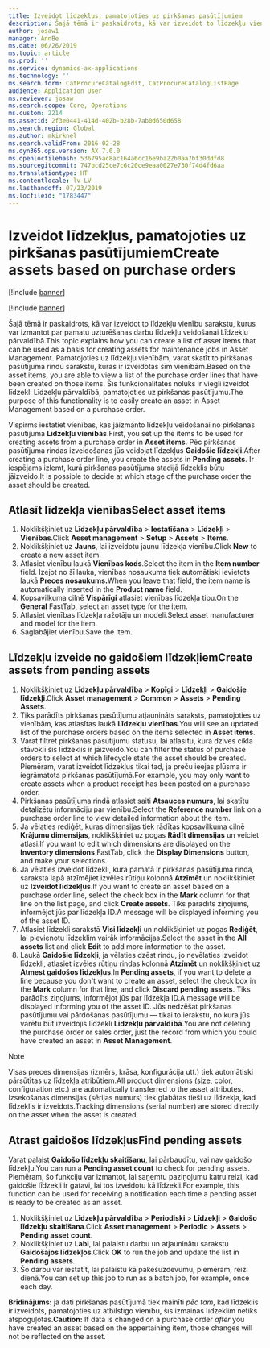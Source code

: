 ```yaml
---
title: Izveidot līdzekļus, pamatojoties uz pirkšanas pasūtījumiem
description: Šajā tēmā ir paskaidrots, kā var izveidot to līdzekļu vienību sarakstu, kurus var izmantot par pamatu uzturēšanas darbu līdzekļu veidošanai Līdzekļu pārvaldībā.
author: josaw1
manager: AnnBe
ms.date: 06/26/2019
ms.topic: article
ms.prod: ''
ms.service: dynamics-ax-applications
ms.technology: ''
ms.search.form: CatProcureCatalogEdit, CatProcureCatalogListPage
audience: Application User
ms.reviewer: josaw
ms.search.scope: Core, Operations
ms.custom: 2214
ms.assetid: 2f3e0441-414d-402b-b28b-7ab0d650d658
ms.search.region: Global
ms.author: mkirknel
ms.search.validFrom: 2016-02-28
ms.dyn365.ops.version: AX 7.0.0
ms.openlocfilehash: 536795ac8ac164a6cc16e9ba22b0aa7bf30ddfd8
ms.sourcegitcommit: 747bcd25ce7c6c20ce9eaa0027e730f74d4fd6aa
ms.translationtype: HT
ms.contentlocale: lv-LV
ms.lasthandoff: 07/23/2019
ms.locfileid: "1783447"
---
```

# <a name="create-assets-based-on-purchase-orders"></a><span data-ttu-id="18eaa-103">Izveidot līdzekļus, pamatojoties uz pirkšanas pasūtījumiem</span><span class="sxs-lookup"><span data-stu-id="18eaa-103">Create assets based on purchase orders</span></span>

[!include [banner](../../includes/banner.md)]

[!include [banner](../../includes/preview-banner.md)]

<span data-ttu-id="18eaa-104">Šajā tēmā ir paskaidrots, kā var izveidot to līdzekļu vienību sarakstu, kurus var izmantot par pamatu uzturēšanas darbu līdzekļu veidošanai Līdzekļu pārvaldībā.</span><span class="sxs-lookup"><span data-stu-id="18eaa-104">This topic explains how you can create a list of asset items that can be used as a basis for creating assets for maintenance jobs in Asset Management.</span></span> <span data-ttu-id="18eaa-105">Pamatojoties uz līdzekļu vienībām, varat skatīt to pirkšanas pasūtījuma rindu sarakstu, kuras ir izveidotas šīm vienībām.</span><span class="sxs-lookup"><span data-stu-id="18eaa-105">Based on the asset items, you are able to view a list of the purchase order lines that have been created on those items.</span></span> <span data-ttu-id="18eaa-106">Šīs funkcionalitātes nolūks ir viegli izveidot līdzekli Līdzekļu pārvaldībā, pamatojoties uz pirkšanas pasūtījumu.</span><span class="sxs-lookup"><span data-stu-id="18eaa-106">The purpose of this functionality is to easily create an asset in Asset Management based on a purchase order.</span></span>

<span data-ttu-id="18eaa-107">Vispirms iestatiet vienības, kas jāizmanto līdzekļu veidošanai no pirkšanas pasūtījuma **Līdzekļu vienībās**.</span><span class="sxs-lookup"><span data-stu-id="18eaa-107">First, you set up the items to be used for creating assets from a purchase order in **Asset items**.</span></span> <span data-ttu-id="18eaa-108">Pēc pirkšanas pasūtījuma rindas izveidošanas jūs veidojat līdzekļus **Gaidošie līdzekļi**.</span><span class="sxs-lookup"><span data-stu-id="18eaa-108">After creating a purchase order line, you create the assets in **Pending assets**.</span></span> <span data-ttu-id="18eaa-109">Ir iespējams izlemt, kurā pirkšanas pasūtījuma stadijā līdzeklis būtu jāizveido.</span><span class="sxs-lookup"><span data-stu-id="18eaa-109">It is possible to decide at which stage of the purchase order the asset should be created.</span></span>


## <a name="select-asset-items"></a><span data-ttu-id="18eaa-110">Atlasīt līdzekļa vienības</span><span class="sxs-lookup"><span data-stu-id="18eaa-110">Select asset items</span></span>

1. <span data-ttu-id="18eaa-111">Noklikšķiniet uz **Līdzekļu pārvaldība** > **Iestatīšana** > **Līdzekļi** > **Vienības**.</span><span class="sxs-lookup"><span data-stu-id="18eaa-111">Click **Asset management** > **Setup** > **Assets** > **Items**.</span></span>
2. <span data-ttu-id="18eaa-112">Noklikšķiniet uz **Jauns**, lai izveidotu jaunu līdzekļa vienību.</span><span class="sxs-lookup"><span data-stu-id="18eaa-112">Click **New** to create a new asset item.</span></span>
3. <span data-ttu-id="18eaa-113">Atlasiet vienību laukā **Vienības kods**.</span><span class="sxs-lookup"><span data-stu-id="18eaa-113">Select the item in the **Item number** field.</span></span> <span data-ttu-id="18eaa-114">Izejot no šī lauka, vienības nosaukums tiek automātiski ievietots laukā **Preces nosaukums.**</span><span class="sxs-lookup"><span data-stu-id="18eaa-114">When you leave that field, the item name is automatically inserted in the **Product name** field.</span></span>
4. <span data-ttu-id="18eaa-115">Kopsavilkuma cilnē **Vispārīgi** atlasiet vienības līdzekļa tipu.</span><span class="sxs-lookup"><span data-stu-id="18eaa-115">On the **General** FastTab, select an asset type for the item.</span></span>
5. <span data-ttu-id="18eaa-116">Atlasiet vienības līdzekļa ražotāju un modeli.</span><span class="sxs-lookup"><span data-stu-id="18eaa-116">Select asset manufacturer and model for the item.</span></span>
6. <span data-ttu-id="18eaa-117">Saglabājiet vienību.</span><span class="sxs-lookup"><span data-stu-id="18eaa-117">Save the item.</span></span>


## <a name="create-assets-from-pending-assets"></a><span data-ttu-id="18eaa-118">Līdzekļu izveide no gaidošiem līdzekļiem</span><span class="sxs-lookup"><span data-stu-id="18eaa-118">Create assets from pending assets</span></span>

1. <span data-ttu-id="18eaa-119">Noklikšķiniet uz **Līdzekļu pārvaldība** > **Kopīgi** > **Līdzekļi** > **Gaidošie līdzekļi**.</span><span class="sxs-lookup"><span data-stu-id="18eaa-119">Click **Asset management** > **Common** > **Assets** > **Pending Assets**.</span></span>
2. <span data-ttu-id="18eaa-120">Tiks parādīts pirkšanas pasūtījumu atjaunināts saraksts, pamatojoties uz vienībām, kas atlasītas laukā **Līdzekļu vienības**.</span><span class="sxs-lookup"><span data-stu-id="18eaa-120">You will see an updated list of the purchase orders based on the items selected in **Asset items**.</span></span>
3. <span data-ttu-id="18eaa-121">Varat filtrēt pirkšanas pasūtījumu statusu, lai atlasītu, kurā dzīves cikla stāvoklī šis līdzeklis ir jāizveido.</span><span class="sxs-lookup"><span data-stu-id="18eaa-121">You can filter the status of purchase orders to select at which lifecycle state the asset should be created.</span></span> <span data-ttu-id="18eaa-122">Piemēram, varat izveidot līdzekļus tikai tad, ja preču ieejas plūsma ir iegrāmatota pirkšanas pasūtījumā.</span><span class="sxs-lookup"><span data-stu-id="18eaa-122">For example, you may only want to create assets when a product receipt has been posted on a purchase order.</span></span>
4. <span data-ttu-id="18eaa-123">Pirkšanas pasūtījuma rindā atlasiet saiti **Atsauces numurs**, lai skatītu detalizētu informāciju par vienību.</span><span class="sxs-lookup"><span data-stu-id="18eaa-123">Select the **Reference number** link on a purchase order line to view detailed information about the item.</span></span>
5. <span data-ttu-id="18eaa-124">Ja vēlaties rediģēt, kuras dimensijas tiek rādītas kopsavilkuma cilnē **Krājumu dimensijas**, noklikšķiniet uz pogas **Rādīt dimensijas** un veiciet atlasi.</span><span class="sxs-lookup"><span data-stu-id="18eaa-124">If you want to edit which dimensions are displayed on the **Inventory dimensions** FastTab, click the **Display Dimensions** button, and make your selections.</span></span>
6. <span data-ttu-id="18eaa-125">Ja vēlaties izveidot līdzekli, kura pamatā ir pirkšanas pasūtījuma rinda, saraksta lapā atzīmējiet izvēles rūtiņu kolonnā **Atzīmēt** un noklikšķiniet uz **Izveidot līdzekļus**.</span><span class="sxs-lookup"><span data-stu-id="18eaa-125">If you want to create an asset based on a purchase order line, select the check box in the **Mark** column for that line on the list page, and click **Create assets**.</span></span> <span data-ttu-id="18eaa-126">Tiks parādīts ziņojums, informējot jūs par līdzekļa ID.</span><span class="sxs-lookup"><span data-stu-id="18eaa-126">A message will be displayed informing you of the asset ID.</span></span>
7. <span data-ttu-id="18eaa-127">Atlasiet līdzekli sarakstā **Visi līdzekļi** un noklikšķiniet uz pogas **Rediģēt**, lai pievienotu līdzeklim vairāk informācijas.</span><span class="sxs-lookup"><span data-stu-id="18eaa-127">Select the asset in the **All assets** list and click **Edit** to add more information to the asset.</span></span>
8. <span data-ttu-id="18eaa-128">Laukā **Gaidošie līdzekļi**, ja vēlaties dzēst rindu, jo nevēlaties izveidot līdzekli, atlasiet izvēles rūtiņu rindas kolonnā **Atzīmēt** un noklikšķiniet uz **Atmest gaidošos līdzekļus**.</span><span class="sxs-lookup"><span data-stu-id="18eaa-128">In **Pending assets**, if you want to delete a line because you don't want to create an asset, select the check box in the **Mark** column for that line, and click **Discard pending assets**.</span></span> <span data-ttu-id="18eaa-129">Tiks parādīts ziņojums, informējot jūs par līdzekļa ID.</span><span class="sxs-lookup"><span data-stu-id="18eaa-129">A message will be displayed informing you of the asset ID.</span></span> <span data-ttu-id="18eaa-130">Jūs nedzēšat pirkšanas pasūtījumu vai pārdošanas pasūtījumu — tikai to ierakstu, no kura jūs varētu būt izveidojis līdzekli **Līdzekļu pārvaldībā**.</span><span class="sxs-lookup"><span data-stu-id="18eaa-130">You are not deleting the purchase order or sales order, just the record from which you could have created an asset in **Asset Management**.</span></span>

>[!NOTE]
><span data-ttu-id="18eaa-131">Visas preces dimensijas (izmērs, krāsa, konfigurācija utt.) tiek automātiski pārsūtītas uz līdzekļa atribūtiem.</span><span class="sxs-lookup"><span data-stu-id="18eaa-131">All product dimensions (size, color, configuration etc.) are automatically transferred to the asset attributes.</span></span> <span data-ttu-id="18eaa-132">Izsekošanas dimensijas (sērijas numurs) tiek glabātas tieši uz līdzekļa, kad līdzeklis ir izveidots.</span><span class="sxs-lookup"><span data-stu-id="18eaa-132">Tracking dimensions (serial number) are stored directly on the asset when the asset is created.</span></span>


## <a name="find-pending-assets"></a><span data-ttu-id="18eaa-133">Atrast gaidošos līdzekļus</span><span class="sxs-lookup"><span data-stu-id="18eaa-133">Find pending assets</span></span>

<span data-ttu-id="18eaa-134">Varat palaist **Gaidošo līdzekļu skaitīšanu**, lai pārbaudītu, vai nav gaidošo līdzekļu.</span><span class="sxs-lookup"><span data-stu-id="18eaa-134">You can run a **Pending asset count** to check for pending assets.</span></span> <span data-ttu-id="18eaa-135">Piemēram, šo funkciju var izmantot, lai saņemtu paziņojumu katru reizi, kad gaidošie līdzekļi ir gatavi, lai tos izveidotu kā līdzekli.</span><span class="sxs-lookup"><span data-stu-id="18eaa-135">For example, this function can be used for receiving a notification each time a pending asset is ready to be created as an asset.</span></span>

1. <span data-ttu-id="18eaa-136">Noklikšķiniet uz **Līdzekļu pārvaldība** > **Periodiski** > **Līdzekļi** > **Gaidošo līdzekļu skaitīšana**.</span><span class="sxs-lookup"><span data-stu-id="18eaa-136">Click **Asset management** > **Periodic** > **Assets** > **Pending asset count**.</span></span>
2. <span data-ttu-id="18eaa-137">Noklikšķiniet uz **Labi**, lai palaistu darbu un atjauninātu sarakstu **Gaidošajos līdzekļos**.</span><span class="sxs-lookup"><span data-stu-id="18eaa-137">Click **OK** to run the job and update the list in **Pending assets**.</span></span>
3. <span data-ttu-id="18eaa-138">Šo darbu var iestatīt, lai palaistu kā pakešuzdevumu, piemēram, reizi dienā.</span><span class="sxs-lookup"><span data-stu-id="18eaa-138">You can set up this job to run as a batch job, for example, once each day.</span></span>

<span data-ttu-id="18eaa-139">**Brīdinājums:** ja dati pirkšanas pasūtījumā tiek mainīti *pēc tam*, kad līdzeklis ir izveidots, pamatojoties uz atbilstīgo vienību, šīs izmaiņas līdzeklim netiks atspoguļotas.</span><span class="sxs-lookup"><span data-stu-id="18eaa-139">**Caution:** If data is changed on a purchase order *after* you have created an asset based on the appertaining item, those changes will not be reflected on the asset.</span></span>
